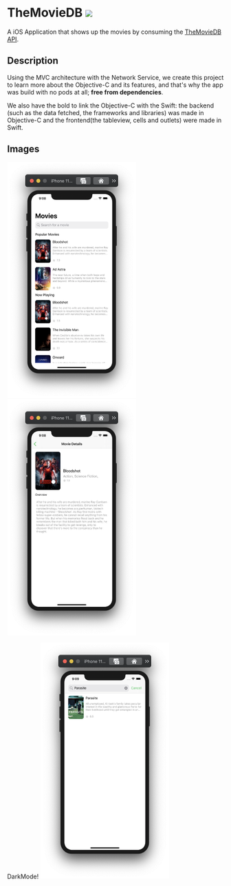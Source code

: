 # TheMovieDB ![](https://img.shields.io/badge/iOS-13.0-brightgreen)

A iOS Application that shows up the movies by consuming the [TheMovieDB API](https://developers.themoviedb.org/3/getting-started/introduction).

## Description
Using the MVC architecture with the Network Service, we create this project to learn more about the Objective-C and its features, and that's why the app was build with no pods at all; **free from dependencies**.

We also have the bold to link the Objective-C with the Swift: the backend (such as the data fetched, the frameworks and libraries) was made in Objective-C and the frontend(the tableview, cells and outlets) were made in Swift.


## Images 

<img src="./Screenshots%20Examples/main.png" width="300" /><img src="./Screenshots%20Examples/detail.png" width="300" />

DarkMode! 
<img src="./Screenshots%20Examples/search.png" width="300" /> 
